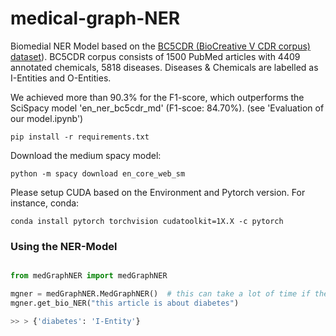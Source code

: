 # medical-graph-NER

Biomedial NER Model based on the [BC5CDR (BioCreative V CDR corpus) dataset](https://paperswithcode.com/dataset/bc5cdr)).
BC5CDR corpus consists of 1500 PubMed articles with 4409 annotated chemicals, 5818 diseases.
Diseases & Chemicals are labelled as I-Entities and O-Entities.

We achieved more than 90.3% for the F1-score, which outperforms the SciSpacy model 'en_ner_bc5cdr_md'	(F1-scoe: 84.70%). (see 'Evaluation of our model.ipynb')

```
pip install -r requirements.txt
```
Download the medium spacy model:
```
python -m spacy download en_core_web_sm
```

Please setup CUDA based on the Environment and Pytorch version. For instance, conda:
```
conda install pytorch torchvision cudatoolkit=1X.X -c pytorch
```

### Using the NER-Model

```python

from medGraphNER import medGraphNER

mgner = medGraphNER.MedGraphNER()  # this can take a lot of time if the model was not trained before
mgner.get_bio_NER("this article is about diabetes")

>> > {'diabetes': 'I-Entity'}

```
